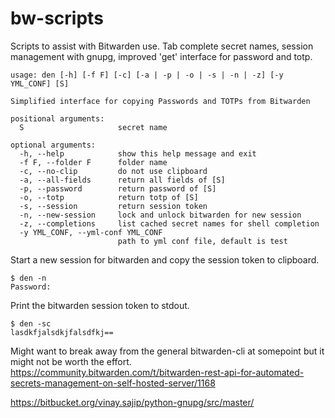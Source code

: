 # bw-scripts
Scripts to assist with Bitwarden use. Tab complete secret names, session management with gnupg, improved 'get' interface for password and totp.

    usage: den [-h] [-f F] [-c] [-a | -p | -o | -s | -n | -z] [-y YML_CONF] [S]

    Simplified interface for copying Passwords and TOTPs from Bitwarden

    positional arguments:
      S                     secret name

    optional arguments:
      -h, --help            show this help message and exit
      -f F, --folder F      folder name
      -c, --no-clip         do not use clipboard
      -a, --all-fields      return all fields of [S]
      -p, --password        return password of [S]
      -o, --totp            return totp of [S]
      -s, --session         return session token
      -n, --new-session     lock and unlock bitwarden for new session
      -z, --completions     list cached secret names for shell completion
      -y YML_CONF, --yml-conf YML_CONF
                            path to yml conf file, default is test

Start a new session for bitwarden and copy the session token to clipboard.

    $ den -n
    Password:

Print the bitwarden session token to stdout.

    $ den -sc
    lasdkfjalsdkjfalsdfkj==

Might want to break away from the general bitwarden-cli at somepoint but it might not be worth the effort.
https://community.bitwarden.com/t/bitwarden-rest-api-for-automated-secrets-management-on-self-hosted-server/1168

https://bitbucket.org/vinay.sajip/python-gnupg/src/master/
